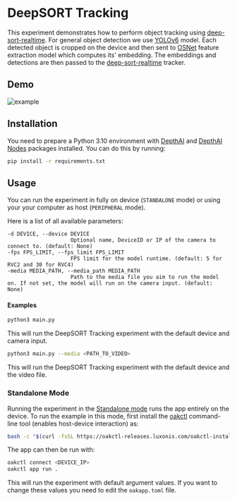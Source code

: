 # DeepSORT Tracking

This experiment demonstrates how to perform object tracking using [deep-sort-realtime](https://github.com/levan92/deep_sort_realtime). For general object detection we use [YOLOv6](https://hub.luxonis.com/ai/models/face58c4-45ab-42a0-bafc-19f9fee8a034) model. Each detected object is cropped on the device and then sent to [OSNet](https://hub.luxonis.com/ai/models/6d853621-818b-4fa4-bd9a-d9bdcb5616e6) feature extraction model which computes its' embedding. The embeddings and detections are then passed to the [deep-sort-realtime](https://github.com/levan92/deep_sort_realtime) tracker.

## Demo

![example](media/example.gif)

## Installation

You need to prepare a Python 3.10 environment with [DepthAI](https://pypi.org/project/depthai/) and [DepthAI Nodes](https://pypi.org/project/depthai-nodes/) packages installed. You can do this by running:

```bash
pip install -r requirements.txt
```

## Usage

You can run the experiment in fully on device (`STANDALONE` mode) or using your your computer as host (`PERIPHERAL` mode).

Here is a list of all available parameters:

```
-d DEVICE, --device DEVICE
                    Optional name, DeviceID or IP of the camera to connect to. (default: None)
-fps FPS_LIMIT, --fps_limit FPS_LIMIT
                    FPS limit for the model runtime. (default: 5 for RVC2 and 30 for RVC4)
-media MEDIA_PATH, --media_path MEDIA_PATH
                    Path to the media file you aim to run the model on. If not set, the model will run on the camera input. (default: None)
```

#### Examples

```bash
python3 main.py
```

This will run the DeepSORT Tracking experiment with the default device and camera input.

```bash
python3 main.py --media <PATH_TO_VIDEO>
```

This will run the DeepSORT Tracking experiment with the default device and the video file.

### Standalone Mode

Running the experiment in the [Standalone mode](https://rvc4.docs.luxonis.com/software/depthai/standalone/) runs the app entirely on the device.
To run the example in this mode, first install the [oakctl](https://rvc4.docs.luxonis.com/software/tools/oakctl/) command-line tool (enables host-device interaction) as:

```bash
bash -c "$(curl -fsSL https://oakctl-releases.luxonis.com/oakctl-installer.sh)"
```

The app can then be run with:

```bash
oakctl connect <DEVICE_IP>
oakctl app run .
```

This will run the experiment with default argument values. If you want to change these values you need to edit the `oakapp.toml` file.
